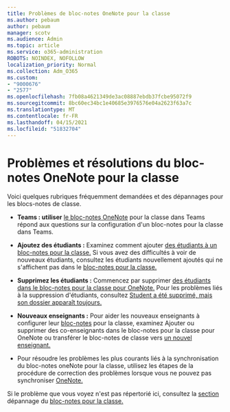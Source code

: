 ```yaml
---
title: Problèmes de bloc-notes OneNote pour la classe
ms.author: pebaum
author: pebaum
manager: scotv
ms.audience: Admin
ms.topic: article
ms.service: o365-administration
ROBOTS: NOINDEX, NOFOLLOW
localization_priority: Normal
ms.collection: Adm_O365
ms.custom:
- "9000676"
- "2577"
ms.openlocfilehash: 7fb08a4621349de3ac08887ebdb37fcbe95072f9
ms.sourcegitcommit: 8bc60ec34bc1e40685e3976576e04a2623f63a7c
ms.translationtype: MT
ms.contentlocale: fr-FR
ms.lasthandoff: 04/15/2021
ms.locfileid: "51832704"
---
```

# <a name="onenote-class-notebook-issues-and-resolutions"></a>Problèmes et résolutions du bloc-notes OneNote pour la classe

Voici quelques rubriques fréquemment demandées et des dépannages pour les blocs-notes de classe.

- **Teams : utiliser** [le bloc-notes OneNote](https://support.office.com/article/bd77f11f-27cd-4d41-bfbd-2b11799f1440) pour la classe dans Teams répond aux questions sur la configuration d'un bloc-notes pour la classe dans Teams.

- **Ajoutez des étudiants :** Examinez comment ajouter [des étudiants à un bloc-notes pour la classe.](https://support.office.com/article/149882af-506a-4689-9fee-39309b97aae8) Si vous avez des difficultés à voir de nouveaux étudiants, consultez les étudiants nouvellement ajoutés qui ne s'affichent pas dans le [bloc-notes pour la classe.](https://support.office.com/article/4da02c45-b435-4af1-921b-51b8ee40e1c9)

- **Supprimez les étudiants :** Commencez par supprimer [des étudiants dans le bloc-notes pour la classe pour OneNote.](https://support.office.com/article/86dcf019-408f-4de8-8055-eb61f1578c3c) Pour les problèmes liés à la suppression d'étudiants, consultez [Student a été supprimé, mais son dossier apparaît toujours.](https://support.office.com/article/0ed81eaa-c14a-436f-bb6f-ce95f130cc71)

- **Nouveaux enseignants :** Pour aider les nouveaux enseignants à configurer leur [bloc-notes](https://support.office.com/article/fdcb870b-49a7-4a14-9ea6-d817f88026f8) pour la classe, examinez Ajouter ou supprimer des co-enseignants dans le bloc-notes pour la classe pour OneNote ou transférer le bloc-notes de classe vers [un nouvel enseignant.](https://support.office.com/article/84ef5d4a-0eec-4d5b-bc22-1317bc3b9027)

- Pour résoudre les problèmes les plus courants liés à la synchronisation du bloc-notes oneNote pour la classe, utilisez les étapes de la procédure de correction des problèmes lorsque vous ne pouvez pas synchroniser [OneNote.](https://support.office.com/article/Fix-issues-when-you-can-t-sync-OneNote-299495ef-66d1-448f-90c1-b785a6968d45)

Si le problème que vous voyez n'est pas répertorié ici, consultez la [section](https://support.office.com/article/class-notebook-ee70aff9-52e8-449f-be6a-7cbc1d65eaea#ID0EAABAAA=Manage&ID0EABAAA=Troubleshoot) dépannage du [bloc-notes pour la classe.](https://support.office.com/article/class-notebook-ee70aff9-52e8-449f-be6a-7cbc1d65eaea) 


